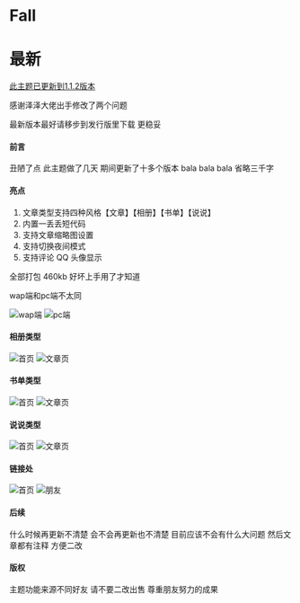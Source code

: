 # Fall

# 最新

[此主题已更新到1.1.2版本](https://gitee.com/wfgrbk/fall/releases/tag/1.1.2)

感谢泽泽大佬出手修改了两个问题 

最新版本最好请移步到发行版里下载 更稳妥

#### 前言

丑陋了点 此主题做了几天 期间更新了十多个版本 bala bala bala 省略三千字

#### 亮点

 1. 文章类型支持四种风格【文章】【相册】【书单】【说说】
 2. 内置一丢丢短代码
 3. 支持文章缩略图设置
 4. 支持切换夜间模式
 5. 支持评论 QQ 头像显示

全部打包 460kb 好坏上手用了才知道

wap端和pc端不太同

![wap端](https://foruda.gitee.com/images/1715504067372027208/3aed364a_7436818.png "屏幕截图")
![pc端](https://foruda.gitee.com/images/1715504081330692974/09a25a75_7436818.png "屏幕截图")

#### 相册类型

![首页](https://foruda.gitee.com/images/1715504107137242050/820d44f7_7436818.png "屏幕截图")
![文章页](https://foruda.gitee.com/images/1715504120566673780/8e568cbb_7436818.png "屏幕截图")

#### 书单类型

![首页](https://foruda.gitee.com/images/1715504143393664510/eff3cd53_7436818.png "屏幕截图")
![文章页](https://foruda.gitee.com/images/1715504169780699226/582aefd8_7436818.png "屏幕截图")

#### 说说类型

![首页](https://foruda.gitee.com/images/1715504196725100274/0aa89ddf_7436818.png "屏幕截图")
![文章页](https://foruda.gitee.com/images/1715504210207576580/e3dbd3ea_7436818.png "屏幕截图")

#### 链接处

![首页](https://foruda.gitee.com/images/1715504230271946723/5303cdfb_7436818.png "屏幕截图")
![朋友](https://foruda.gitee.com/images/1715504240926166713/a37c9304_7436818.png "屏幕截图")

#### 后续

什么时候再更新不清楚 会不会再更新也不清楚 目前应该不会有什么大问题 然后文章都有注释 方便二改


#### 版权 

主题功能来源不同好友 请不要二改出售 尊重朋友努力的成果



